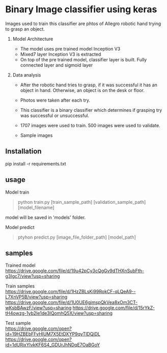 # Binary Image classifier using keras

Images used to train this classifier are phtos of Allegro robotic hand trying to grasp an object.

1. Model Architecture
   - The model uses pre trained model Inception V3
   - Mixed7 layer Inception V3 is extracted 
   - On top of the pre trained model, classifier layer is built.
      Fully connected layer and sigmoid layer

2. Data analysis
   - After the robotic hand tries to grasp, if it was successful it has an object in hand. Otherwise, an object is on the desk or floor.

   - Photos were taken after each try.

   - This classifier is a binary classifier which determines if grasping try was successful or unsuccessful.

   - 1707 images were used to train. 
    500 images were used to validate.

   - Sample images



## Installation
pip install -r requirements.txt

## usage
Model train
>python train.py [train_sample_path] [validation_sample_path] [model_filename] 

model will be saved in 'models' folder.

Model predict
>ptyhon predict.py [image_file_folder_path] [model_path]


## samples
Trained model \
https://drive.google.com/file/d/19u42pCy3cQgGv9dTHXnSubFth-g3Igc7/view?usp=sharing 

Train samples  \
https://drive.google.com/file/d/1HzZBLsKi99RokCF-qLQeA9--L7XnVP5B/view?usp=sharing 
https://drive.google.com/file/d/1U0UE6gjmspQkVea8xOm3CT-wKsbBAwzF/view?usp=sharing 
https://drive.google.com/file/d/15rYkZ-tH4owzg-1yb2Ie1de3lQomhQ5X/view?usp=sharing 

Test sample   \
https://drive.google.com/open?id=19HZBEbFFvHIUM7X5EtDXYP9qyTIDQiDL 
https://drive.google.com/open?id=1dURixYlvkKF6S4_GDUrJhNDqE7OaBGoY  
